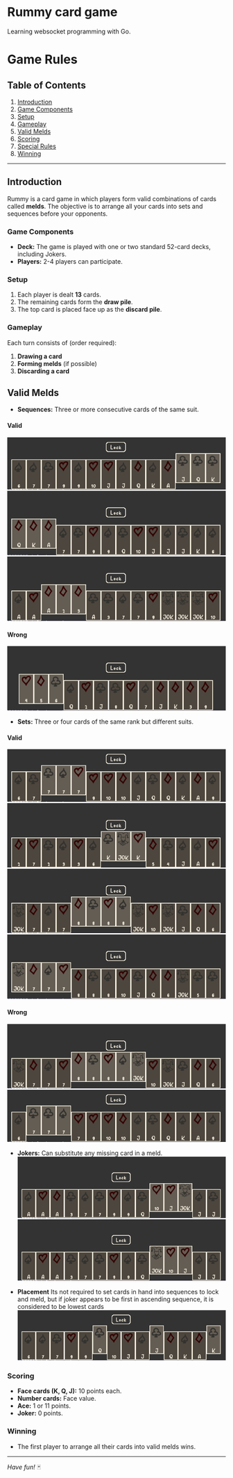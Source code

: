 # Rummy card game 

Learning websocket programming with Go. 


# Game Rules

## Table of Contents
1. [Introduction](#introduction)
2. [Game Components](#game-components)
3. [Setup](#setup)
4. [Gameplay](#gameplay)
5. [Valid Melds](#valid-melds)
6. [Scoring](#scoring)
7. [Special Rules](#special-rules)
8. [Winning](#winning)

---

## Introduction
Rummy is a card game in which players form valid combinations of cards called **melds**. The objective is to arrange all your cards into sets and sequences before your opponents.

### Game Components
- **Deck:** The game is played with one or two standard 52-card decks, including Jokers.
- **Players:** 2-4 players can participate.

### Setup
1. Each player is dealt **13** cards.
2. The remaining cards form the **draw pile**.
3. The top card is placed face up as the **discard pile**.

### Gameplay
Each turn consists of (order required):
1. **Drawing a card**
2. **Forming melds** (if possible)
3. **Discarding a card**

## Valid Melds
- **Sequences:** Three or more consecutive cards of the same suit.  
#### Valid
![Ex](https://raw.githubusercontent.com/Ojkee/rummy-card-game/master/doc/imgs/seqJQK.png)
![ExAce](https://raw.githubusercontent.com/Ojkee/rummy-card-game/master/doc/imgs/seqQKA.png)
![ExAce2](https://raw.githubusercontent.com/Ojkee/rummy-card-game/master/doc/imgs/seqA23.png)
#### Wrong
![ExWrong](https://raw.githubusercontent.com/Ojkee/rummy-card-game/master/doc/imgs/seqWrongAscend.png)
- **Sets:** Three or four cards of the same rank but different suits.  
#### Valid
![ExSuit](https://raw.githubusercontent.com/Ojkee/rummy-card-game/master/doc/imgs/seqSuit.png)
![ExSuitJok](https://raw.githubusercontent.com/Ojkee/rummy-card-game/master/doc/imgs/seqSuitJok.png)
![ExSuitFull](https://raw.githubusercontent.com/Ojkee/rummy-card-game/master/doc/imgs/seqSuitFull.png)
![ExSuitFullJok](https://raw.githubusercontent.com/Ojkee/rummy-card-game/master/doc/imgs/seqSuitFullJok.png)
#### Wrong
![ExWrongSuit](https://raw.githubusercontent.com/Ojkee/rummy-card-game/master/doc/imgs/seqWrongSuitFull.png)
![ExWrongSuit](https://raw.githubusercontent.com/Ojkee/rummy-card-game/master/doc/imgs/seqWrongSuit.png)
- **Jokers:** Can substitute any missing card in a meld.
![ExJok](https://raw.githubusercontent.com/Ojkee/rummy-card-game/master/doc/imgs/seq10JJok.png)
![ExJok2](https://raw.githubusercontent.com/Ojkee/rummy-card-game/master/doc/imgs/seqJok10J.png)

- **Placement** Its not required to set cards in hand into sequences to lock and meld, but if joker appears to be first in ascending sequence, it is considered to be lowest cards
![ExOrder](https://raw.githubusercontent.com/Ojkee/rummy-card-game/master/doc/imgs/seqDistantShuffle.png)

### Scoring
- **Face cards (K, Q, J):** 10 points each.
- **Number cards:** Face value.
- **Ace:** 1 or 11 points.
- **Joker:** 0 points.

### Winning
- The first player to arrange all their cards into valid melds wins.

---

*Have fun!* 🃏
